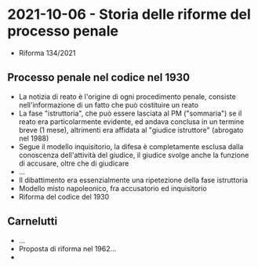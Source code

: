# 2021-10-06 - Storia delle riforme del processo penale

- Riforma 134/2021

## Processo penale nel codice nel 1930

- La notizia di reato è l'origine di ogni procedimento penale, consiste nell'informazione di un fatto che può costituire un reato
- La fase "istruttoria", che può essere lasciata al PM ("sommaria") se il reato era particolarmente evidente, ed andava conclusa in un termine breve (1 mese), altrimenti era affidata al "giudice istruttore" (abrogato nel 1988)
- Segue il modello inquisitorio, la difesa è completamente esclusa dalla conoscenza dell'attività del giudice, il giudice svolge anche la funzione di accusare, oltre che di giudicare
- ...
- Il dibattimento era essenzialmente una ripetezione della fase istruttoria
- Modello misto napoleonico, fra accusatorio ed inquisitorio
- Riforma del codice del 1930

## Carnelutti

- ...
- Proposta di riforma nel 1962...
- 